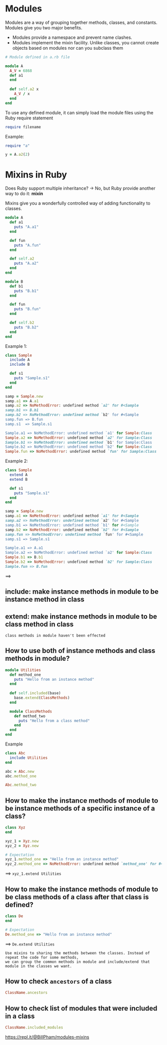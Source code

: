 # Modules

Modules are a way of grouping together methods, classes, and constants. Modules give you two major benefits.
* Modules provide a namespace and prevent name clashes.
* Modules implement the mixin facility.
Unlike classes, you cannot create objects based on modules nor can you subclass them
```ruby
# Module defined in a.rb file

module A
  A_V = 6868
  def a1
  end
  
  def self.a2 x
    A_V / x
  end
end
```

To use any defined module, it can simply load the module files using the Ruby require statement 
```ruby
require filename
```

Example:
```ruby
require "a"

y = A.a2(2)
```

# Mixins in Ruby

Does Ruby support multiple inheritance?
-> No, but Ruby provide another way to do it: **mixin**

Mixins give you a wonderfully controlled way of adding functionality to classes.

```ruby
module A
  def a1
    puts "A.a1"
  end

  def fun
    puts "A.fun"
  end

  def self.a2
    puts "A.a2"
  end
end

module B
  def b1
    puts "B.b1"
  end

  def fun
    puts "B.fun"
  end

  def self.b2
    puts "B.b2"
  end
end
```

Example 1:
```ruby
class Sample
  include A
  include B

  def s1
    puts "Sample.s1"
  end
end

samp = Sample.new
samp.a1 => A.a1
samp.a2 => NoMethodError: undefined method `a2' for #<Sample
samp.b1 => B.b1
samp.b2 => NoMethodError: undefined method `b2' for #<Sample
samp.fun => B.fun
samp.s1  => Sample.s1

Sample.a1 => NoMethodError: undefined method `a1' for Sample:Class
Sample.a2 => NoMethodError: undefined method `a2' for Sample:Class
Sample.b1 => NoMethodError: undefined method `b1' for Sample:Class
Sample.b2 => NoMethodError: undefined method `b2' for Sample:Class
Sample.fun => NoMethodError: undefined method `fun' for Sample:Class
```

Example 2:
```ruby
class Sample
  extend A
  extend B

  def s1
    puts "Sample.s1"
  end
end

samp = Sample.new
samp.a1 => NoMethodError: undefined method `a1' for #<Sample
samp.a2 => NoMethodError: undefined method `a2' for #<Sample
samp.b1 => NoMethodError: undefined method `b1' for #<Sample
samp.b2 => NoMethodError: undefined method `b2' for #<Sample
samp.fun => NoMethodError: undefined method `fun' for #<Sample
samp.s1 => Sample.s1

Sample.a1 => A.a1
Sample.a2 => NoMethodError: undefined method `a2' for Sample:Class
Sample.b1 => B.b1
Sample.b2 => NoMethodError: undefined method `b2' for Sample:Class
Sample.fun => B.fun
```

==> 
## include: make instance methods in module to be instance method in class
## extend: make instance methods in module to be class method in class

`class methods in module haven't been effected`

## How to use both of instance methods and class methods in module?
```ruby
module Utilities  
  def method_one  
    puts "Hello from an instance method"  
  end
  
  def self.included(base)  
    base.extend(ClassMethods)  
  end

  module ClassMethods  
    def method_two  
      puts "Hello from a class method"  
    end  
  end  
end
```

Example
```ruby
class Abc
  include Utilities
end

abc = Abc.new
abc.method_one

Abc.method_two
```

## How to make the instance methods of module to be instance methods of a specific instance of a class?
```ruby
class Xyz
end

xyz_1 = Xyz.new
xyz_2 = Xyz.new

# Expectation
xyz_1.method_one => "Hello from an instance method"
xyz_2.method_one => NoMethodError: undefined method `method_one' for #<Xyz
```

==> `xyz_1.extend Utilities`

## How to make the instance methods of module to be class methods of a class after that class is defined?
```ruby
class De
end

# Expectation
De.method_one => "Hello from an instance method"
```

==> `De.extend Utilities`

```
Use mixins to sharing the methods between the classes. Instead of repeat the code for some methods, 
we can group the common methods in module and include/extend that module in the classes we want.
```

## How to check `ancestors` of a class 
```ruby
ClassName.ancestors
```

## How to check list of modules that were included in a class 
```ruby
ClassName.included_modules
```

https://repl.it/@BillPham/modules-mixins


